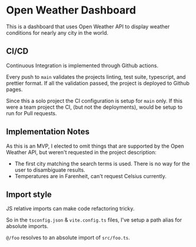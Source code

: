# Open Weather Dashboard

This is a dashboard that uses Open Weather API to display weather conditions for nearly any city in the world.


## CI/CD
Continuous Integration is implemented through Github actions.

Every push to `main` validates the projects linting, test suite, typescript, and prettier format.
If all the validation passed, the project is deployed to Github pages.

Since this a solo project the CI configuration is setup for `main` only. 
If this were a team project the CI, (but not the deployments), would be setup to run for Pull requests.

## Implementation Notes

As this is an MVP, I elected to omit things that are supported by the Open Weather API, but weren't requested in the project description:

- The first city matching the search terms is used. There is no way for the user to disambiguate results.
- Temperatures are in Farenheit, can't request Celsius currently.


## Import style
JS relative imports can make code refactoring tricky.

So in the `tsconfig.json` & `vite.config.ts` files, I've setup a path alias for absolute imports.

`@/foo` resolves to an absolute import of `src/foo.ts`.
